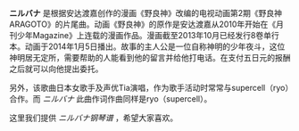 

**ニルバナ** 是根据安达渡嘉创作的漫画《野良神》改编的电视动画第2期《野良神
ARAGOTO》的片尾曲。动画《野良神》的原作是安达渡嘉从2010年开始在《月刊少年Magazine》上连载的漫画作品。漫画截至2013年10月已经发行8卷单行本。动画于2014年1月5日播出。故事的主人公是一位自称神明的少年夜斗，这位神明居无定所，需要帮助的人能看到他的留言并给他打电话。在支付五日元的报酬之后就可以向他提出委托。

另外，该歌曲日本女歌手及声优Tia演唱，作为歌手活动时常常与supercell（ryo）合作。而 _ニルバナ_
此曲作词作曲同样是ryo（supercell）。

这里我们提供 _ニルバナ钢琴谱_ ，希望大家喜欢。

